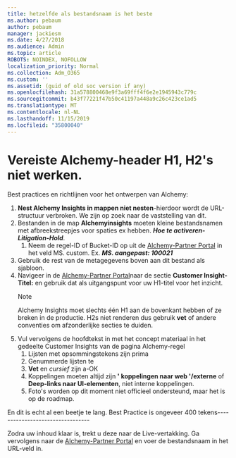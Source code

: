 ```yaml
---
title: hetzelfde als bestandsnaam is het beste
ms.author: pebaum
author: pebaum
manager: jackiesm
ms.date: 4/27/2018
ms.audience: Admin
ms.topic: article
ROBOTS: NOINDEX, NOFOLLOW
localization_priority: Normal
ms.collection: Adm_O365
ms.custom: ''
ms.assetid: (guid of old soc version if any)
ms.openlocfilehash: 31a578800468e9f3a69fff4f6e2e1945943c779c
ms.sourcegitcommit: b43f77221f47b50c41197a448a9c26c423ce1ad5
ms.translationtype: MT
ms.contentlocale: nl-NL
ms.lasthandoff: 11/15/2019
ms.locfileid: "35800040"
---
```

# <a name="required-alchemy-header-h1-h2s-dont-work"></a>Vereiste Alchemy-header H1, H2's niet werken.
Best practices en richtlijnen voor het ontwerpen van Alchemy:

1. **Nest Alchemy Insights in mappen niet nesten**-hierdoor wordt de URL-structuur verbroken. We zijn op zoek naar de vaststelling van dit.
1. Bestanden in de map **Alchemyinsights** moeten kleine bestandsnamen met afbreekstreepjes voor spaties ex hebben. ***Hoe te activeren-Litigation-Hold***.
    1. Neem de regel-ID of Bucket-ID op uit de [Alchemy-Partner Portal](https://alchemyportal.azurewebsites.net) in het veld MS. custom. Ex. ***MS. aangepast: 100021***
1. Gebruik de rest van de metagegevens boven aan dit bestand als sjabloon.
1. Navigeer in de [Alchemy-Partner Portal](https://alchemyportal.azurewebsites.net)naar de sectie **Customer Insight-Titel:** en gebruik dat als uitgangspunt voor uw H1-titel voor het inzicht. 
    > [!NOTE]
    > Alchemy Insights moet slechts één H1 aan de bovenkant hebben of ze breken in de productie. H2s niet renderen dus gebruik **vet** of andere conventies om afzonderlijke secties te duiden.
1. Vul vervolgens de hoofdtekst in met het concept materiaal in het gedeelte Customer Insights van de pagina Alchemy-regel
    1. Lijsten met opsommingstekens zijn prima
    1. Genummerde lijsten te
    1. **Vet** en *cursief* zijn a-OK
    1. Koppelingen moeten altijd zijn **' koppelingen naar web '/externe** of **Deep-links naar UI-elementen**, niet interne koppelingen.
    1. Foto's worden op dit moment niet officieel ondersteund, maar het is op de roadmap.

En dit is echt al een beetje te lang. Best Practice is ongeveer 400 tekens---------------------------------

Zodra uw inhoud klaar is, trekt u deze naar de Live-vertakking. Ga vervolgens naar de [Alchemy-Partner Portal](https://alchemyportal.azurewebsites.net) en voer de bestandsnaam in het URL-veld in. 